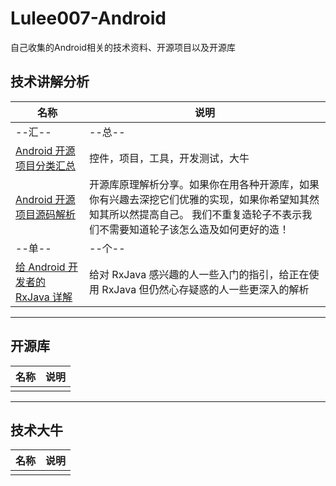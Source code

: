 # Lulee007-Android
自己收集的Android相关的技术资料、开源项目以及开源库

## 技术讲解分析
|名称|说明|
|---|---|
|--汇--|--总--|
|[Android 开源项目分类汇总](https://github.com/Trinea/android-open-project)|控件，项目，工具，开发测试，大牛|
|[Android 开源项目源码解析](https://github.com/android-cn/android-open-project-analysis)|开源库原理解析分享。如果你在用各种开源库，如果你有兴趣去深挖它们优雅的实现，如果你希望知其然知其所以然提高自己。 我们不重复造轮子不表示我们不需要知道轮子该怎么造及如何更好的造！|
|--单--|--个--|
|[给 Android 开发者的 RxJava 详解](http://gank.io/post/560e15be2dca930e00da1083#toc_1)|给对 RxJava 感兴趣的人一些入门的指引，给正在使用 RxJava 但仍然心存疑惑的人一些更深入的解析|

***
## 开源库
|名称|说明|
|---|---|
|||

***
## 技术大牛
|名称|说明|
|---|---|
|||
